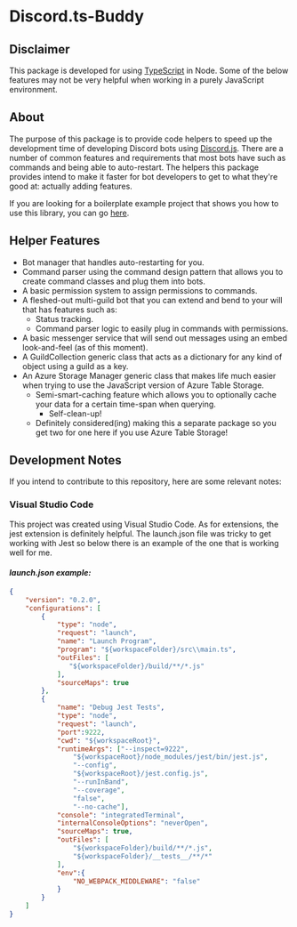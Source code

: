 # Discord.ts-Buddy

## Disclaimer

This package is developed for using [TypeScript](http://www.typescriptlang.org/) in Node. Some of the below features may not be very helpful when working in a purely JavaScript environment.

## About

The purpose of this package is to provide code helpers to speed up the development time of developing Discord bots using [Discord.js](https://discord.js.org). There are a number of common features and requirements that most bots have such as commands and being able to auto-restart. The helpers this package provides intend to make it faster for bot developers to get to what they're good at: actually adding features.

If you are looking for a boilerplate example project that shows you how to use this library, you can go [here](https://github.com/MitchCodes/Discord.ts-Buddy-Boilerplate).

## Helper Features

* Bot manager that handles auto-restarting for you.
* Command parser using the command design pattern that allows you to create command classes and plug them into bots.
* A basic permission system to assign permissions to commands.
* A fleshed-out multi-guild bot that you can extend and bend to your will that has features such as:
    * Status tracking.
    * Command parser logic to easily plug in commands with permissions.
* A basic messenger service that will send out messages using an embed look-and-feel (as of this moment).
* A GuildCollection generic class that acts as a dictionary for any kind of object using a guild as a key.
* An Azure Storage Manager generic class that makes life much easier when trying to use the JavaScript version of Azure Table Storage.
    * Semi-smart-caching feature which allows you to optionally cache your data for a certain time-span when querying.
        * Self-clean-up!
    * Definitely considered(ing) making this a separate package so you get two for one here if you use Azure Table Storage!

## Development Notes

If you intend to contribute to this repository, here are some relevant notes:

### Visual Studio Code

This project was created using Visual Studio Code. As for extensions, the jest extension is definitely helpful. The launch.json file was tricky to get working with Jest so below there is an example of the one that is working well for me.

#### _launch.json example:_

```json
{
    "version": "0.2.0",
    "configurations": [
        {
            "type": "node",
            "request": "launch",
            "name": "Launch Program",
            "program": "${workspaceFolder}/src\\main.ts",
            "outFiles": [
               "${workspaceFolder}/build/**/*.js"
            ],
            "sourceMaps": true
        },
        {
            "name": "Debug Jest Tests",
            "type": "node",
            "request": "launch",
            "port":9222,
            "cwd": "${workspaceRoot}",
            "runtimeArgs": ["--inspect=9222",
                "${workspaceRoot}/node_modules/jest/bin/jest.js",
                "--config",
                "${workspaceRoot}/jest.config.js",
                "--runInBand",
                "--coverage",
                "false",
                "--no-cache"],
            "console": "integratedTerminal",
            "internalConsoleOptions": "neverOpen",
            "sourceMaps": true,
            "outFiles": [
                "${workspaceFolder}/build/**/*.js",
                "${workspaceFolder}/__tests__/**/*"
            ],
            "env":{
                "NO_WEBPACK_MIDDLEWARE": "false"
            }
        }
    ]
}
```